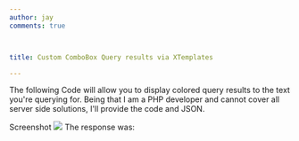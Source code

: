 ```yaml
---
author: jay
comments: true



title: Custom ComboBox Query results via XTemplates

---
```


The following Code will allow you to display colored query results to the text you're querying for.  Being that I am a PHP developer and cannot cover all server side solutions, I'll provide the code and JSON.

Screenshot
![](http://moduscreate.com/img/screencasts/2008-02-27_1619.png)
The response was:

